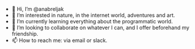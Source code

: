 - 👋 Hi, I’m @anabreljak
- 👀 I’m interested in nature, in the internet world, adventures and art.
- 🌱 I’m currently learning everything about the programmatic world.
- 💞️ I’m looking to collaborate on whatever I can, and I offer beforehand my friendship.
- 📫 How to reach me: via email or slack.

<!---
anabreljak/anabreljak is a ✨ special ✨ repository because its `README.md` (this file) appears on your GitHub profile.
You can click the Preview link to take a look at your changes.
--->

